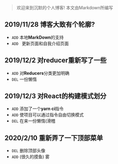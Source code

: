 > 欢迎来到沉默的个人博客!  本文由Markdown所编写

## 2019/11/28 博客大致有个轮廓?

- ```ADD``` 本地**MarkDown**的支持
- ```ADD ``` 更新页面和自我介绍页面

## 2019/12/2 对reducer重新写了一些

* ```ADD``` 对**Reducers**分类更加明确
* ```DEL``` 一份懒惰

## 2019/12/3 对React的构建模式划分

* ```ADD``` 添加了一个**yarn ci**指令
* ```ADD``` 使项目可以通过指令自由切换模式
* ```DEL``` 在来一份懒惰(滑稽

## 2020/2/10 重新弄了一下顶部菜单

* ```DEL``` 删除顶部头像
* ```ADD``` (很久的摸鱼) 雾